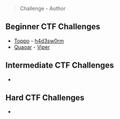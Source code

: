 > Challenge - Author

## Beginner CTF Challenges
 - [Toppo]  - [h4d3sw0rm]
 - [Quaoar] - [Viper]
 
## Intermediate CTF Challenges
 -

## Hard CTF Challenges
 - 
 
 [Toppo]: <https://github.com/kieran-walker-0/ctf-walkthroughs/blob/master/Beginner-Toppo.md>
 [Quaoar]: <https://github.com/kieran-walker-0/ctf-walkthroughs/blob/master/Beginner-Quaoar.md>
 [h4d3sw0rm]: <https://twitter.com/h4d3sw0rm>
 [Viper]: <https://twitter.com/ViperBlackSkull>

